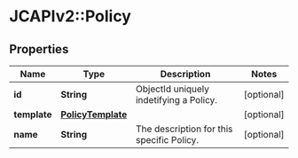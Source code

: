# JCAPIv2::Policy

## Properties
Name | Type | Description | Notes
------------ | ------------- | ------------- | -------------
**id** | **String** | ObjectId uniquely indetifying a Policy. | [optional] 
**template** | [**PolicyTemplate**](PolicyTemplate.md) |  | [optional] 
**name** | **String** | The description for this specific Policy. | [optional] 


